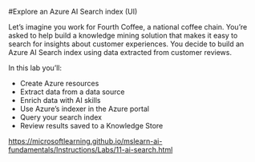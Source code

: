#Explore an Azure AI Search index (UI)

Let’s imagine you work for Fourth Coffee, a national coffee chain. You’re asked to help build a knowledge mining solution that makes it easy to search for insights about customer experiences. You decide to build an Azure AI Search index using data extracted from customer reviews.

In this lab you’ll:

* Create Azure resources
* Extract data from a data source
* Enrich data with AI skills
* Use Azure’s indexer in the Azure portal
* Query your search index
* Review results saved to a Knowledge Store

https://microsoftlearning.github.io/mslearn-ai-fundamentals/Instructions/Labs/11-ai-search.html
